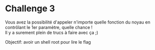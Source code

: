 # Challenge 3

Vous avez la possibilité d'appeler n'importe quelle fonction du noyau en contrôlant le 1er paramètre, quelle chance !  
Il y a surement plein de trucs à faire avec ça ;)

Objectif: avoir un shell root pour lire le flag
